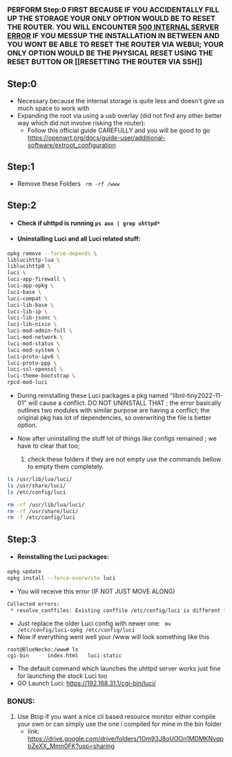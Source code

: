 ### PERFORM Step:0 FIRST BECAUSE IF YOU ACCIDENTALLY FILL UP THE STORAGE YOUR ONLY OPTION WOULD BE TO RESET THE ROUTER. YOU WILL ENCOUNTER <U>500 INTERNAL SERVER ERROR</U> IF YOU MESSUP THE INSTALLATION IN BETWEEN AND YOU WONT BE ABLE TO RESET THE ROUTER VIA WEBUI; YOUR ONLY OPTION WOULD BE THE PHYSICAL RESET USING THE RESET BUTTON OR [[RESETTING THE ROUTER VIA SSH]]
## Step:0 
* Necessary because the internal storage is quite less and doesn't give us much space to work with 
* Expanding the root via using a usb overlay (did not find any other better way which did not involve risking the router):
	 * Follow this official guide CAREFULLY and you will be good to go 
	   https://openwrt.org/docs/guide-user/additional-software/extroot_configuration
	   
## Step:1 
* Remove these Folders ` rm -rf /www`

## Step:2 
* #### Check if uhttpd is running `ps aux | grep uhttpd*`
* #### Uninstalling Luci and all Luci related stuff:
``` bash
opkg remove --force-depends \
liblucihttp-lua \
liblucihttp0 \
luci \
luci-app-firewall \
luci-app-opkg \
luci-base \
luci-compat \
luci-lib-base \
luci-lib-ip \
luci-lib-jsonc \
luci-lib-nixio \
luci-mod-admin-full \
luci-mod-network \
luci-mod-status \
luci-mod-system \
luci-proto-ipv6 \
luci-proto-ppp \
luci-ssl-openssl \
luci-theme-bootstrap \
rpcd-mod-luci

```

* During reinstalling these Luci packages a pkg named "libnl-tiny2022-11-01" will cause a conflict. DO NOT UNINSTALL THAT ; the error basically outlines two modules with similar purpose are having a conflict; the original pkg has lot of dependencies, so overwriting the file is better option.

* Now after uninstalling the stuff lot of things like configs remained ; we have to clear that too;
  1. check these folders if they are not empty use the commands bellow to empty them completely.
``` sh
ls /usr/lib/lua/luci/
ls /usr/share/luci/
ls /etc/config/luci
```

``` sh
rm -rf /usr/lib/lua/luci/
rm -rf /usr/share/luci/
rm -f /etc/config/luci
```


## Step:3 
* #### Reinstalling the Luci packages:
``` sh
opkg update
opkg install --force-overwrite luci
```

* You will receive this error (IF NOT JUST MOVE ALONG)
``` sh
Collected errors:
 * resolve_conffiles: Existing conffile /etc/config/luci is different from the conffile in the new package. The new conffile will be placed at /etc/config/luci-opkg.
```
 
 * Just replace the older Luci config with newer one:  ` mv /etc/config/luci-opkg /etc/config/luci`
*  Now if everything went well your /www will look something like this 
```
root@BlueNecko:/www# ls
cgi-bin      index.html   luci-static
```
* The default command which launches the uhttpd server works just fine for launching the stock Luci too 
* GO Launch Luci: https://192.168.31.1/cgi-bin/luci/ 



### BONUS: 
1. Use Btop if you want a nice cli based resource monitor either compile your own or can simply use the one i compiled for mine in the bin folder 
	* link: https://drive.google.com/drive/folders/1Om93J8oUOOn1MDMKNvqpbZeXX_Mmn0FK?usp=sharing

